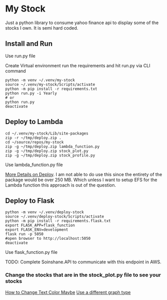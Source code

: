 # My Stock
Just a python library to consume yahoo finance api to display some of the stocks I own. It is semi hard coded.

## Install and Run
Use run.py file

Create Virtual environment run the requirements and hit
run.py via CLI command
```
python -m venv ~/.venv/my-stock
source ~/.venv/my-stock/Scripts/activate
python -m pip install -r requirements.txt
python run.py -i Yearly
# or
python run.py
deactivate
```

## Deploy to Lambda
```
cd ~/.venv/my-stock/Lib/site-packages
zip -r ~/tmp/deploy.zip .
cd ~/source/repos/my-stock
zip -g ~/tmp/deploy.zip lambda_function.py
zip -g ~/tmp/deploy.zip stock_plot.py
zip -g ~/tmp/deploy.zip stock_profile.py
```
Use lambda_function.py file

[More Details on Deploy](https://docs.aws.amazon.com/lambda/latest/dg/python-package.html).
I am not able to do use this since the entirety of the package would
be over 250 MB. Which unless I want to setup EFS for the Lambda function 
this approach is out of the question.

## Deploy to Flask
```
python -m venv ~/.venv/deploy-stock
source ~/.venv/deploy-stock/Scripts/activate
python -m pip install -r requirements.flask.txt
export FLASK_APP=flask_function
export FLASK_ENV=development
flask run -p 5050
#open browser to http://localhost:5050
deactivate
```
Use flask_function.py file

TODO: Complete Soinshane.API to communicate with this endpoint in 
AWS.

### Change the stocks that are in the stock_plot.py file to see your stocks
[How to Change Text Color Maybe](https://stackoverflow.com/questions/57919281)
[Use a different graph type](https://plotly.com/python/axes/)